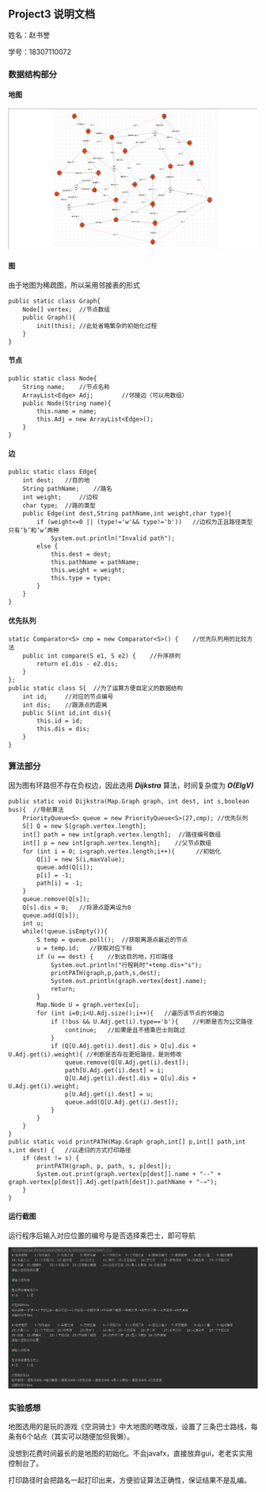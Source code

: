 ## Project3 说明文档

姓名：赵书誉

学号：18307110072



### 数据结构部分

#### 地图

![image-20201230125115986](./Map\Map.png)



#### 图

由于地图为稀疏图，所以采用邻接表的形式

```
public static class Graph{
    Node[] vertex;	//节点数组
    public Graph(){
        init(this);	//此处省略繁杂的初始化过程
    }
}
```



#### 节点

```
public static class Node{
    String name;	//节点名称
    ArrayList<Edge> Adj;		//邻接边（可以用数组）
    public Node(String name){
        this.name = name;
        this.Adj = new ArrayList<Edge>();
    }
}
```



#### 边

```
public static class Edge{
    int dest;	//目的地
    String pathName;	//路名
    int weight;		//边权
    char type;	//路的类型
    public Edge(int dest,String pathName,int weight,char type){
		if (weight<=0 || (type!='w'&& type!='b'))	//边权为正且路径类型只有‘b’和‘w’两种
            System.out.println("Invalid path");
        else {
            this.dest = dest;
            this.pathName = pathName;
            this.weight = weight;
            this.type = type;
        }
    }
}
```



#### 优先队列

```
static Comparator<S> cmp = new Comparator<S>() {	//优先队列用的比较方法
    public int compare(S e1, S e2) {	//升序排列
        return e1.dis - e2.dis;
    }
};
public static class S{	//为了运算方便自定义的数据结构
    int id;		//对应的节点编号
    int dis;	//跟源点的距离
    public S(int id,int dis){
        this.id = id;
        this.dis = dis;
    }
}
```



### 算法部分

因为图有环路但不存在负权边，因此选用 ***Dijkstra*** 算法，时间复杂度为 ***O(ElgV)***

```
public static void Dijkstra(Map.Graph graph, int dest, int s,boolean bus){	//导航算法
    PriorityQueue<S> queue = new PriorityQueue<S>(27,cmp); //优先队列
    S[] Q = new S[graph.vertex.length];
    int[] path = new int[graph.vertex.length];  //路径编号数组
    int[] p = new int[graph.vertex.length];    //父节点数组
    for (int i = 0; i<graph.vertex.length;i++){      //初始化
        Q[i] = new S(i,maxValue);
        queue.add(Q[i]);
        p[i] = -1;
        path[i] = -1;
    }
    queue.remove(Q[s]);
    Q[s].dis = 0;	//将源点距离设为0
    queue.add(Q[s]);
    int u;
    while(!queue.isEmpty()){
        S temp = queue.poll();	//获取离源点最近的节点
        u = temp.id;   //获取对应下标
        if (u == dest) {    //到达目的地，打印路径
            System.out.println("行程耗时"+temp.dis+"s");
            printPATH(graph,p,path,s,dest);
            System.out.println(graph.vertex[dest].name);
            return;
        }
        Map.Node U = graph.vertex[u];
        for (int i=0;i<U.Adj.size();i++){	//遍历该节点的邻接边
            if (!bus && U.Adj.get(i).type=='b'){    //判断是否为公交路径
                continue;   //如果是且不搭乘巴士则跳过
            }
            if (Q[U.Adj.get(i).dest].dis > Q[u].dis + U.Adj.get(i).weight){ //判断是否存在更短路径，是则修改
                queue.remove(Q[U.Adj.get(i).dest]);
                path[U.Adj.get(i).dest] = i;
                Q[U.Adj.get(i).dest].dis = Q[u].dis + U.Adj.get(i).weight;
                p[U.Adj.get(i).dest] = u;
                queue.add(Q[U.Adj.get(i).dest]);
            }
        }
    }
}
public static void printPATH(Map.Graph graph,int[] p,int[] path,int s,int dest) {   //以递归的方式打印路径
    if (dest != s) {
        printPATH(graph, p, path, s, p[dest]);
        System.out.print(graph.vertex[p[dest]].name + "--" + 			   graph.vertex[p[dest]].Adj.get(path[dest]).pathName + "-→");
    }
}
```



#### 运行截图

运行程序后输入对应位置的编号与是否选择乘巴士，即可导航

![image-20201230153857886](Map\running.png)



### 实验感想

地图选用的是玩的游戏《空洞骑士》中大地图的瞎改版，设置了三条巴士路线，每条有6个站点（其实可以随便加但我懒）。

没想到花费时间最长的是地图的初始化。不会javafx，直接放弃gui，老老实实用控制台了。

打印路径时会把路名一起打印出来，方便验证算法正确性，保证结果不是乱编。